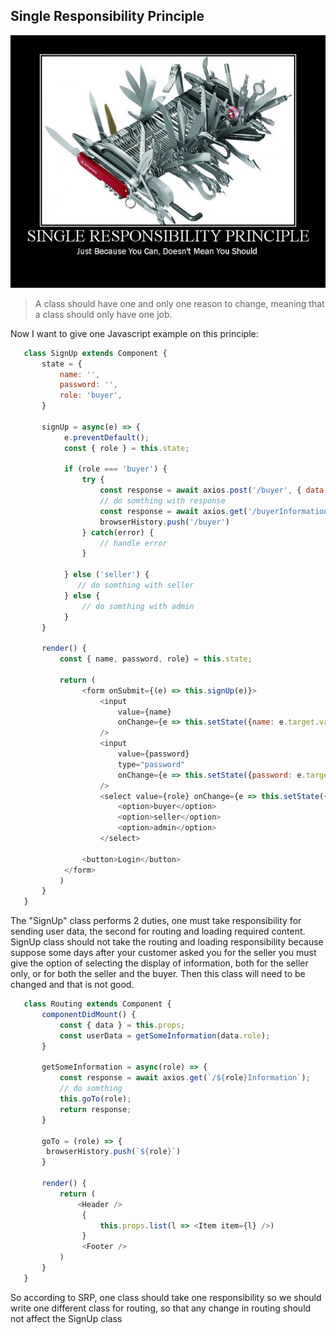 ## Single Responsibility Principle

![Single Responsibility Principle image](./assets/sr.jpg)


> A class should have one and only one reason to change, meaning that a class should only have one job.

Now I want to give one Javascript example on this principle:

```javascript
   class SignUp extends Component {
       state = {
           name: '',
           password: '',
           role: 'buyer',
       }

       signUp = async(e) => {
            e.preventDefault();
            const { role } = this.state;

            if (role === 'buyer') {
                try {
                    const response = await axios.post('/buyer', { data: this.state });
                    // do somthing with response
                    const response = await axios.get('/buyerInformation');
                    browserHistory.push('/buyer')
                } catch(error) {
                    // handle error
                }
                
            } else ('seller') {
               // do somthing with seller
            } else {
                // do somthing with admin
            }
       }

       render() {
           const { name, password, role} = this.state;

           return (
                <form onSubmit={(e) => this.signUp(e)}>
                    <input
                        value={name}
                        onChange={e => this.setState({name: e.target.value})}
                    />
                    <input
                        value={password}
                        type="password" 
                        onChange={e => this.setState({password: e.target.value})}
                    />
                    <select value={role} onChange={e => this.setState({role: e.target.value})}>
                        <option>buyer</option>
                        <option>seller</option>
                        <option>admin</option>
                    </select>

                <button>Login</button>
            </form>
           )
       }
   } 
```

The "SignUp" class performs 2 duties, one must take responsibility for sending user data, the second for routing and loading required content. SignUp class should not take the routing and loading responsibility because suppose some days after your customer asked you for the seller you must give the option of selecting the display of information, both for the seller only, or for both the seller and the buyer.
 Then this class will need to be changed and that is not good. 


```javascript
   class Routing extends Component {
       componentDidMount() {
           const { data } = this.props;
           const userData = getSomeInformation(data.role);
       }

       getSomeInformation = async(role) => {
           const response = await axios.get(`/${role}Information`);
           // do somthing
           this.goTo(role);
           return response;
       }

       goTo = (role) => {
        browserHistory.push(`${role}`)
       }

       render() {
           return (
               <Header />
                {
                    this.props.list(l => <Item item={l} />) 
                }
                <Footer />
           )
       }
   } 
```

So according to SRP, one class should take one responsibility so we should write one different class for routing, so that any change in routing should not affect the SignUp class